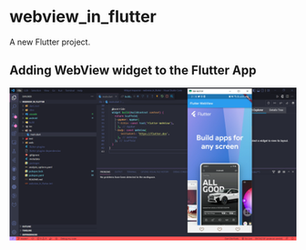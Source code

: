 # webview_in_flutter

A new Flutter project.

## Adding WebView widget to the Flutter App
![Praktikum1](images/prak1.PNG)

##
